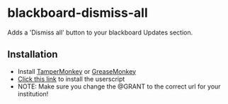 # blackboard-dismiss-all
Adds a 'Dismiss all' button to your blackboard Updates section.


## Installation
* Install [TamperMonkey](https://chrome.google.com/webstore/detail/tampermonkey/dhdgffkkebhmkfjojejmpbldmpobfkfo) or [GreaseMonkey](https://addons.mozilla.org/nl/firefox/addon/greasemonkey/)
* [Click this link](https://github.com/Fastjur/blackboard-dismiss-all/raw/master/dist/blackboard-dismiss-all.user.js) to install the userscript
* NOTE: Make sure you change the \@GRANT to the correct url for your institution!
